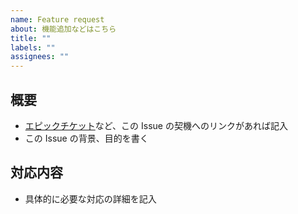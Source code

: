 ```yaml
---
name: Feature request
about: 機能追加などはこちら
title: ""
labels: ""
assignees: ""
---
```


## 概要

- [エピックチケット](https://www.notion.so/dd496df3c60d45aca7cf3a2c3f46604f)など、この Issue の契機へのリンクがあれば記入
- この Issue の背景、目的を書く

## 対応内容

- 具体的に必要な対応の詳細を記入
